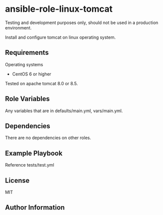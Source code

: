 ansible-role-linux-tomcat
=========================

Testing and development purposes only, should not be used in a production environment.

Install and configure tomcat on linux operating system.

Requirements
------------

Operating systems
  - CentOS 6 or higher

Tested on apache tomcat 8.0 or 8.5.

Role Variables
--------------

Any variables that are in defaults/main.yml, vars/main.yml.

Dependencies
------------

There are no dependencies on other roles.

Example Playbook
----------------

Reference tests/test.yml

License
-------

MIT

Author Information
------------------